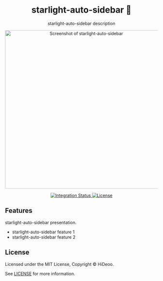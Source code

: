 <div align="center">
  <h1>starlight-auto-sidebar 🚧</h1>
  <p>starlight-auto-sidebar description</p>
  <p>
    <a href="https://dummyimage.com/520x350/121212/cdc8be.png&text=screenshot" title="Screenshot of starlight-auto-sidebar">
      <img alt="Screenshot of starlight-auto-sidebar" src="https://dummyimage.com/520x350/121212/cdc8be.png&text=screenshot" width="520" />
    </a>
  </p>
</div>

<div align="center">
  <a href="https://github.com/HiDeoo/starlight-auto-sidebar/actions/workflows/integration.yml">
    <img alt="Integration Status" src="https://github.com/HiDeoo/starlight-auto-sidebar/actions/workflows/integration.yml/badge.svg" />
  </a>
  <a href="https://github.com/HiDeoo/starlight-auto-sidebar/blob/main/LICENSE">
    <img alt="License" src="https://badgen.net/github/license/HiDeoo/starlight-auto-sidebar" />
  </a>
  <br />
</div>

## Features

starlight-auto-sidebar presentation.

- starlight-auto-sidebar feature 1
- starlight-auto-sidebar feature 2

## License

Licensed under the MIT License, Copyright © HiDeoo.

See [LICENSE](https://github.com/HiDeoo/starlight-auto-sidebar/blob/main/LICENSE) for more information.

